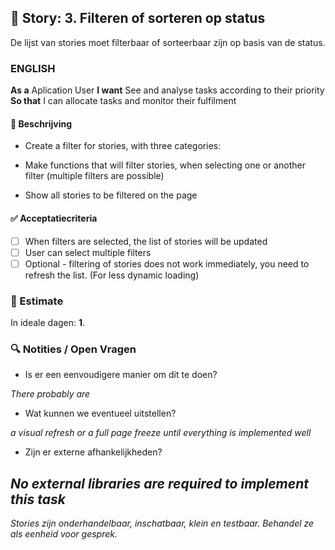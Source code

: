 ## 🧩 Story: 3. Filteren of sorteren op status
   De lijst van stories moet filterbaar of sorteerbaar zijn op basis van de status.
   
### ENGLISH

**As a** Aplication User
**I want** See and analyse tasks according to their priority
**So that** I can allocate tasks and monitor their fulfilment

#### 📝 Beschrijving

- Create a filter for stories, with three categories:

- Make functions that will filter stories, when selecting one or another filter (multiple filters are possible)

- Show all stories to be filtered on the page

#### ✅ Acceptatiecriteria

* [ ] When filters are selected, the list of stories will be updated
* [ ] User can select multiple filters
* [ ] Optional - filtering of stories does not work immediately, you need to refresh the list. (For less dynamic loading)

### 🧮 Estimate
In ideale dagen: **1**.

### 🔍 Notities / Open Vragen

* Is er een eenvoudigere manier om dit te doen?

*There probably are*

* Wat kunnen we eventueel uitstellen?

*a visual refresh or a full page freeze until everything is implemented well* 

* Zijn er externe afhankelijkheden?

*No external libraries are required to implement this task*
---

*Stories zijn onderhandelbaar, inschatbaar, klein en testbaar. Behandel ze als eenheid voor gesprek.*
